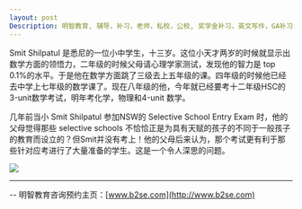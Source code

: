 ```yaml
---
layout: post
Description: 明智教育, 辅导，补习，老师，私校，公校, 奖学金补习，英文写作，GA补习辅导，大学选择，工作规划，从业规划，澳洲学生挫折教育，自我观对学习成绩的影响，ATAR 成绩，学校排名局限性，介绍 比较, 澳洲 墨尔本，奖学金申请咨询 申请表填写建议，会根据学生具体情况提出建议，大幅提高申请质量, Scholarship Tutoring, General Ability, Numerical Reasoning, Verbal Reasoning Tutoring, Writing, Universities Selection, Career Education, Career Advisors, Guidance, Melbourne Private Schools, Selective Schools, Writing tutoring, Interviews tutoring, Resume Writing, Spatial skills, Failures help gifted children，Critical and creative thinking involves reasoning, using and analysing evidence, and applying knowledge to find creative solutions to complex problems；Verbal Reasoning, Decision Making, Quantitative Reasoning, Abstract Reasoning, Situational Judgement, self-concept and school results, school marks, gender differences in STEM subjects, lion, pressing ahead, wise and strong, Shakespeare
---
```



Smit Shilpatul 是悉尼的一位小中学生，十三岁。这位小天才两岁的时候就显示出数学方面的领悟力，二年级的时候父母请心理学家测试，发现他的智力是 top 0.1%的水平。于是他在数学方面跳了三级去上五年级的课。四年级的时候他已经去中学上七年级的数学课了。现在八年级的他，今年就已经要考十二年级HSC的3-unit数学考试，明年考化学，物理和4-unit 数学。

几年前当小 Smit Shilpatul 参加NSW的 Selective School Entry Exam 时，他的父母觉得那些 selective schools 不恰恰正是为具有天赋的孩子的不同于一般孩子的教育而设立的？但Smit并没有考上！他的父母后来认为，那个考试更有利于那些针对应考进行了大量准备的学生。这是一个令人深思的问题。


![](https://static.ffx.io/images/$zoom_0.2%2C$multiply_1%2C$ratio_1.776846%2C$width_1059%2C$x_0%2C$y_14/t_crop_custom/w_728/q_86%2Cf_auto/9e2ab50731a54d0bf6af03b2ee51276a13a4231d)



	
--------
-- 明智教育咨询预约主页：[www.b2se.com](http://www.b2se.com)


